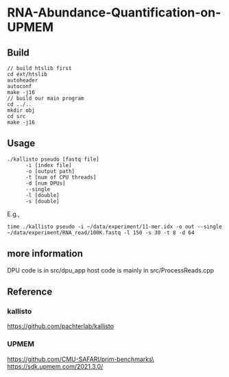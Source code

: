 # RNA-Abundance-Quantification-on-UPMEM

## Build
``` shell
// build htslib first
cd ext/htslib
autoheader
autoconf
make -j16
// build our main program
cd ../..
mkdir obj
cd src 
make -j16
```

## Usage
``` shell
./kallisto pseudo [fastq file] 
      -i [index file] 
      -o [output path] 
      -t [num of CPU threads] 
      -d [num DPUs]
      --single
      -l [double]
      -s [double]
```
E.g.,
``` shell
time ./kallisto pseudo -i ~/data/experiment/11-mer.idx -o out --single ~/data/experiment/RNA_read/100K.fastq -l 150 -s 30 -t 8 -d 64
```

## more information
DPU code is in src/dpu_app
host code is mainly in src/ProcessReads.cpp

## Reference
### kallisto
https://github.com/pachterlab/kallisto
### UPMEM
https://github.com/CMU-SAFARI/prim-benchmarks\
https://sdk.upmem.com/2021.3.0/



